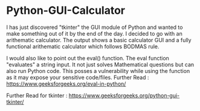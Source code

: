 # Python-GUI-Calculator

I has just discovered "tkinter" the GUI module of Python and wanted to make something out of it by the end of the day. I decided to go with an arithematic calculator. The output shows a basic calculator GUI and a fully functional arithematic calculator which follows BODMAS rule.

I would also like to point out the eval() function. The eval function "evaluates" a string input. It not just solves Mathematical questions but can also run Python code. This posses a vulnerability while using the function as it may expose your sensitive code/files. Further Read : https://www.geeksforgeeks.org/eval-in-python/

Further Read for tkinter : https://www.geeksforgeeks.org/python-gui-tkinter/
